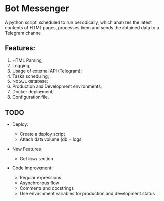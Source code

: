# Bot Messenger 

A python script, scheduled to run periodically, which analyzes the latest contents of HTML pages, processes them and sends the obtained data to a Telegram channel.

## Features:

1. HTML Parsing;
2. Logging;
3. Usage of external API (Telegram);
4. Tasks scheduling;
5. NoSQL database;
6. Production and Development environments;
7. Docker deployment;
8. Configuration file.

## **TODO**

* Deploy:
    - Create a deploy script
    - Attach data volume (db + logs)

* New Features:
    - Get `News` section

* Code Improvement:
    - Regular expressions
    - Asynchronous flow
    - Comments and docstrings
    - Use environment variables for production and development status